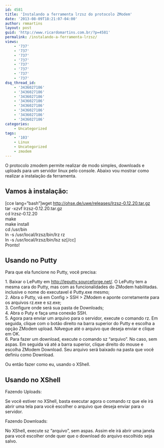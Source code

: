 ```yaml
---
id: 4581
title: 'Instalando a ferramenta lrzsz do protocolo ZModem'
date: '2013-08-09T18:21:07-04:00'
author: rmmartins
layout: post
guid: 'http://www.ricardomartins.com.br/?p=4581'
permalink: /instalando-a-ferramenta-lrzsz/
views:
    - '737'
    - '737'
    - '737'
    - '737'
    - '737'
    - '737'
    - '737'
    - '737'
dsq_thread_id:
    - '3436027186'
    - '3436027186'
    - '3436027186'
    - '3436027186'
    - '3436027186'
    - '3436027186'
    - '3436027186'
    - '3436027186'
categories:
    - Uncategorized
tags:
    - '103'
    - Linux
    - Uncategorized
    - zmodem
---
```


O protocolo zmodem permite realizar de modo simples, downloads e uploads para um servidor linux pelo console. Abaixo vou mostrar como realizar a instalação da ferramenta.

## Vamos à instalação:

\[cce lang=”bash”\]wget http://ohse.de/uwe/releases/lrzsz-0.12.20.tar.gz  
tar -xzvf lrzsz-0.12.20.tar.gz  
cd lrzsz-0.12.20  
make  
make install  
cd /usr/bin  
ln -s /usr/local/lrzsz/bin/lrz rz  
ln -s /usr/local/lrzsz/bin/lsz sz\[/cc\]  
Pronto!

## Usando no Putty

Para que ela funcione no Putty, você precisa:

1\. Baixar o LePutty em <http://leputty.sourceforge.net/>. O LePutty tem a mesma cara do Putty, mas com as funcionalidades do ZModem habilitadas. inclusive o nome do executavel é Putty.exe mesmo;  
2\. Abra o Putty, vá em Config &gt; SSH &gt; ZModem e aponte corretamente para os arquivos rz.exe e sz.exe;  
3\. Configure onde será sua pasta de Downloads;  
4\. Abra o Puty e faça uma conexão SSH.  
5\. Agora para enviar um arquivo para o servidor, execute o comando rz. Em seguida, clique com o botão direito na barra superior do Putty e escolha a opção ZModem upload. NAvegue até o arquivo que deseja enviar e clique em OK.  
6\. Para fazer um download, execute o comando sz “arquivo”. No caso, sem aspas. Em seguida vá até a barra superior, clique direito do mouse e escolha ZModem Download. Seu arquivo será baixado na pasta que você definiu como Download.

Ou então fazer como eu, usando o XShell.

## Usando no XShell

Fazendo Uploads:

Se você estiver no XShell, basta executar agora o comando rz que ele irá abrir uma tela para você escolher o arquivo que deseja enviar para o servidor.

Fazendo Downloads:

No XShell, execute sz “arquivo”, sem aspas. Assim ele irá abrir uma janela para você escolher onde quer que o download do arquivo escolhido seja salvo.